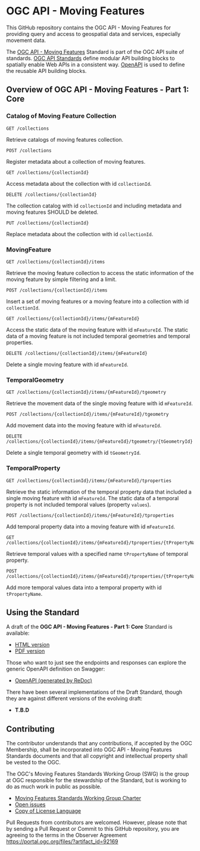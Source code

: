 # OGC API - Moving Features

This GitHub repository contains the OGC API - Moving Features for providing query and access to geospatial data and services, especially movement data.

The [OGC API - Moving Features](https://ogcapi.ogc.org/movingfeatures/) Standard is part of the OGC API suite of standards.
[OGC API Standards](https://ogcapi.ogc.org) define modular API building blocks to spatially enable Web APIs in a consistent way.
[OpenAPI](http://openapis.org) is used to define the reusable API building blocks.

## Overview of OGC API - Moving Features - Part 1: Core

### Catalog of Moving Feature Collection

```
GET /collections
```

Retrieve catalogs of moving features collection.

```
POST /collections
```

Register metadata about a collection of moving features.

```
GET /collections/{collectionId}
```

Access metadata about the collection with id `collectionId`.

```
DELETE /collections/{collectionId}
```

The collection catalog with id `collectionId` and including metadata and moving features SHOULD be deleted.

```
PUT /collections/{collectionId}
```

Replace metadata about the collection with id `collectionId`.

### MovingFeature

```
GET /collections/{collectionId}/items
```

Retrieve the moving feature collection to access the static information of the moving feature by simple filtering and a limit.

```
POST /collections/{collectionId}/items
```

Insert a set of moving features or a moving feature into a collection with id `collectionId`.

```
GET /collections/{collectionId}/items/{mFeatureId}
```

Access the static data of the moving feature with id `mFeatureId`.
The static data of a moving feature is not included temporal geometries and temporal properties.

```
DELETE /collections/{collectionId}/items/{mFeatureId}
```

Delete a single moving feature with id `mFeatureId`.

### TemporalGeometry

```
GET /collections/{collectionId}/items/{mFeatureId}/tgeometry
```

Retrieve the movement data of the single moving feature with id `mFeatureId`.

```
POST /collections/{collectionId}/items/{mFeatureId}/tgeometry
```

Add movement data into the moving feature with id `mFeatureId`.

```
DELETE /collections/{collectionId}/items/{mFeatureId}/tgeometry/{tGeometryId}
```

Delete a single temporal geometry with id `tGeometryId`.

### TemporalProperty

```
GET /collections/{collectionId}/items/{mFeatureId}/tproperties
```

Retrieve the static information of the temporal property data that included a single moving feature with id `mFeatureId`.
The static data of a temporal property is not included temporal values (property `values`).

```
POST /collections/{collectionId}/items/{mFeatureId}/tproperties
```

Add temporal property data into a moving feature with id `mFeatureId`.

```
GET /collections/{collectionId}/items/{mFeatureId}/tproperties/{tPropertyName}
```

Retrieve temporal values with a specified name `tPropertyName` of temporal property.

```
POST /collections/{collectionId}/items/{mFeatureId}/tproperties/{tPropertyName}
```

Add more temporal values data into a temporal property with id `tPropertyName`.

## Using the Standard
A draft of the **OGC API - Moving Features - Part 1: Core** Standard is available:

* [HTML version](https://opengeospatial.github.io/ogcapi-movingfeatures/standard/standard_document.html)
* [PDF version](https://opengeospatial.github.io/ogcapi-movingfeatures/standard/standard_document.pdf)

Those who want to just see the endpoints and responses can explore the generic
OpenAPI definition on Swagger:

* [OpenAPI (generated by ReDoc)](https://opengeospatial.github.io/ogcapi-movingfeatures/openapi/openapi-movingfeatures-1.html)

There have been several implementations of the Draft Standard, though they are
against different versions of the evolving draft:

* **T.B.D**

## Contributing

The contributor understands that any contributions, if accepted by the OGC Membership, shall be incorporated into OGC API - Moving Features Standards documents and that all copyright and intellectual property shall be vested to the OGC.

The OGC's Moving Features Standards Working Group (SWG) is the group at OGC responsible for the stewardship of the Standard, but is working to do as much work in public as possible.

* [Moving Features Standards Working Group Charter](https://www.ogc.org/projects/groups/movfeatswg)
* [Open issues](https://github.com/opengeospatial/ogcapi-movingfeatures/issues)
* [Copy of License Language](https://github.com/opengeospatial/ogcapi-movingfeatures/blob/master/LICENSE)

Pull Requests from contributors are welcomed. However, please note that by sending a Pull Request or Commit to this GitHub repository, you are agreeing to the terms in the Observer Agreement https://portal.ogc.org/files/?artifact_id=92169
